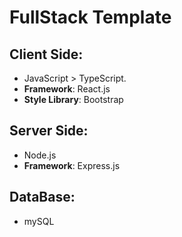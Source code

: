 # FullStack Template

## Client Side:

- JavaScript > TypeScript.
- <b>Framework</b>: React.js
- <b>Style Library</b>: Bootstrap


## Server Side:

- Node.js
- <b>Framework</b>: Express.js

## DataBase: 

- mySQL


